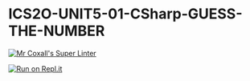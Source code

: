 # ICS2O-UNIT5-01-CSharp-GUESS-THE-NUMBER

[![Mr Coxall's Super Linter](https://github.com/Alex-Nelson-1/ICS2O-UNIT5-01-CSharp-GUESS-THE-NUMBER/workflows/Mr%20Coxall's%20Super%20Linter/badge.svg)](https://github.com/Alex-Nelson-1/ICS2O-UNIT5-01-CSharp-GUESS-THE-NUMBER/actions/)

[![Run on Repl.it](https://repl.it/badge/github/Alex-Nelson-1/ICS2O-UNIT5-01-CSharp-GUESS-THE-NUMBER)](https://repl.it/github/Alex-Nelson-1/ICS2O-UNIT5-01-CSharp-GUESS-THE-NUMBER)

